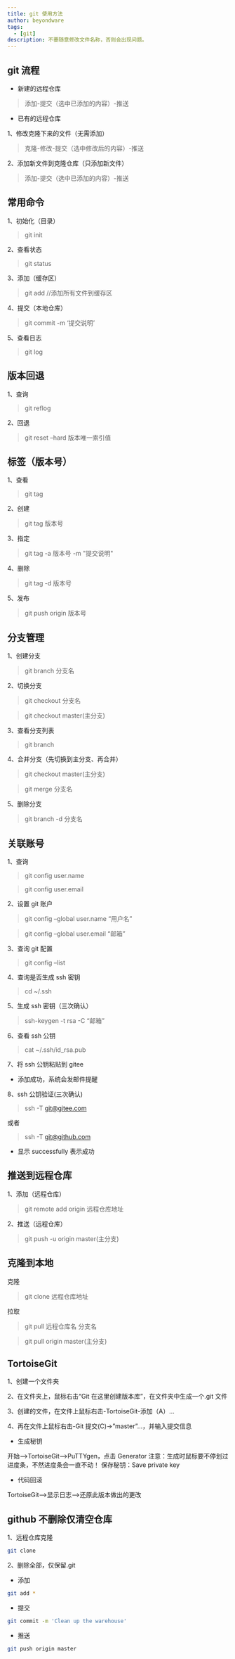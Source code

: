 ```yaml
---
title: git 使用方法
author: beyondware
tags:
  - [git]
description: 不要随意修改文件名称，否则会出现问题。
---
```


## git 流程

- 新建的远程仓库

> 添加-提交（选中已添加的内容）-推送

- 已有的远程仓库

1、修改克隆下来的文件（无需添加）

> 克隆-修改-提交（选中修改后的内容）-推送

2、添加新文件到克隆仓库（只添加新文件）

> 添加-提交（选中已添加的内容）-推送

## 常用命令

1、初始化（目录）

> git init

2、查看状态

> git status

3、添加（缓存区）

> git add //添加所有文件到缓存区

4、提交（本地仓库）

> git commit -m ‘提交说明’

5、查看日志

> git log

## 版本回退

1、查询

> git reflog

2、回退

> git reset –hard 版本唯一索引值

## 标签（版本号）

1、查看

> git tag

2、创建

> git tag 版本号

3、指定

> git tag -a 版本号 -m "提交说明"

4、删除

> git tag -d 版本号

5、发布

> git push origin 版本号

## 分支管理

1、创建分支

> git branch 分支名

2、切换分支

> git checkout 分支名

> git checkout master(主分支)

3、查看分支列表

> git branch

4、合并分支（先切换到主分支、再合并）

> git checkout master(主分支)

> git merge 分支名

5、删除分支

> git branch -d 分支名

## 关联账号

1、查询

> git config user.name

> git config user.email

2、设置 git 账户

> git config –global user.name “用户名”

> git config –global user.email “邮箱”

3、查询 git 配置

> git config –list

4、查询是否生成 ssh 密钥

> cd ~/.ssh

5、生成 ssh 密钥（三次确认）

> ssh-keygen -t rsa -C “邮箱”

6、查看 ssh 公钥

> cat ~/.ssh/id_rsa.pub

7、将 ssh 公钥粘贴到 gitee

- 添加成功，系统会发邮件提醒

8、ssh 公钥验证(三次确认)

> ssh -T git@gitee.com

或者

> ssh -T git@github.com

- 显示 successfully 表示成功

## 推送到远程仓库

1、添加（远程仓库）

> git remote add origin 远程仓库地址

2、推送（远程仓库）

> git push -u origin master(主分支)

## 克隆到本地

克隆

> git clone 远程仓库地址

拉取

> git pull 远程仓库名 分支名

> git pull origin master(主分支)

## TortoiseGit

1、创建一个文件夹

2、在文件夹上，鼠标右击“Git 在这里创建版本库”，在文件夹中生成一个.git 文件

3、创建的文件，在文件上鼠标右击-TortoiseGit-添加（A）…

4、再在文件上鼠标右击-Git 提交(C)->”master”…，并输入提交信息

- 生成秘钥

开始-->TortoiseGit-->PuTTYgen，点击 Generator
注意：生成时鼠标要不停划过进度条，不然进度条会一直不动！
保存秘钥：Save private key

- 代码回滚

TortoiseGit-->显示日志-->还原此版本做出的更改

## github 不删除仅清空仓库

1、远程仓库克隆

```sh
git clone
```

2、删除全部，仅保留.git

- 添加

```sh
git add *
```

- 提交

```sh
git commit -m 'Clean up the warehouse'
```

- 推送

```sh
git push origin master
```

